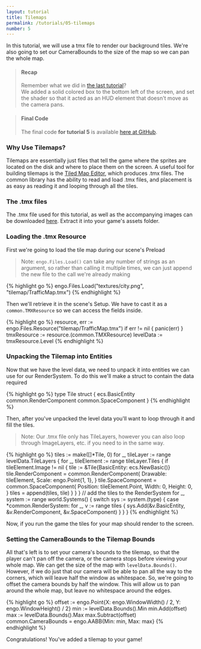 ```yaml
---
layout: tutorial
title: Tilemaps
permalink: /tutorials/05-tilemaps
number: 5
---
```


In this tutorial, we will use a tmx file to render our background tiles. We're
also going to set our CameraBounds to the size of the map so we can pan the
whole map.

> #### Recap
> Remember what we did in [the last tutorial](/tutorials/04-hud)? <br>
> We added a solid colored box to the bottom left of the screen, and set the
> shader so that it acted as an HUD element that doesn't move as the camera
> pans.

> #### Final Code
> The final code **for tutorial 5** is available
> [here at GitHub](https://github.com/EngoEngine/TrafficManager/tree/05-tilemaps).

### Why Use Tilemaps?

Tilemaps are essentially just files that tell the game where the sprites are
located on the disk and where to place them on the screen. A useful tool for
building tilemaps is the [Tiled Map Editor](https://www.mapeditor.org), which
produces .tmx files. The common library has the ability to read and load .tmx
files, and placement is as easy as reading it and looping through all the tiles.

### The .tmx files

The .tmx file used for this tutorial, as well as the accompanying images can be
downloaded [here](/img/tutorials/05/tilemap.zip). Extract it into your game's
assets folder.

### Loading the .tmx Resource

First we're going to load the tile map during our scene's Preload

> Note: `engo.Files.Load()` can take any number of strings as an argument, so
> rather than calling it multiple times, we can just append the new file to the
> call we're already making

{% highlight go %}
engo.Files.Load("textures/city.png", "tilemap/TrafficMap.tmx")
{% endhighlight %}

Then we'll retrieve it in the scene's Setup. We have to cast it as a
`common.TMXResource` so we can access the fields inside.

{% highlight go %}
resource, err := engo.Files.Resource("tilemap/TrafficMap.tmx")
if err != nil {
  panic(err)
}
tmxResource := resource.(common.TMXResource)
levelData := tmxResource.Level
{% endhighlight %}

### Unpacking the Tilemap into Entities

Now that we have the level data, we need to unpack it into entities we can use
for our RenderSystem. To do this we'll make a struct to contain the data required

{% highlight go %}
type Tile struct {
  ecs.BasicEntity
  common.RenderComponent
  common.SpaceComponent
}
{% endhighlight %}

Then, after you've unpacked the level data you'll want to loop through it and
fill the tiles.

> Note: Our .tmx file only has TileLayers, however you can also loop through
> ImageLayers, etc. if you need to in the same way.

{% highlight go %}
tiles := make([]*Tile, 0)
for _, tileLayer := range levelData.TileLayers {
  for _, tileElement := range tileLayer.Tiles {
    if tileElement.Image != nil {
      tile := &Tile{BasicEntity: ecs.NewBasic()}
      tile.RenderComponent = common.RenderComponent{
        Drawable: tileElement,
        Scale:    engo.Point{1, 1},
      }
      tile.SpaceComponent = common.SpaceComponent{
        Position: tileElement.Point,
        Width:    0,
        Height:   0,
      }
      tiles = append(tiles, tile)
    }
  }
}
// add the tiles to the RenderSystem
for _, system := range world.Systems() {
  switch sys := system.(type) {
  case *common.RenderSystem:
    for _, v := range tiles {
      sys.Add(&v.BasicEntity, &v.RenderComponent, &v.SpaceComponent)
    }
  }
}
{% endhighlight %}

Now, if you run the game the tiles for your map should render to the screen.

### Setting the CameraBounds to the Tilemap Bounds

All that's left is to set your camera's bounds to the tilemap, so that the
player can't pan off the camera, or the camera stops before viewing your whole map.
We can get the size of the map with `levelData.Bounds()`. However, if we do just
that our camera will be able to pan all the way to the corners, which will leave
half the window as whitespace. So, we're going to offset the camera bounds by
half the window. This will allow us to pan around the whole map, but leave no
whitespace around the edges.

{% highlight go %}
offset := engo.Point{X: engo.WindowWidth() / 2, Y: engo.WindowHeight() / 2}
min := levelData.Bounds().Min
min.Add(offset)
max := levelData.Bounds().Max
max.Subtract(offset)
common.CameraBounds = engo.AABB{Min: min, Max: max}
{% endhighlight %}

Congratulations! You've added a tilemap to your game!

